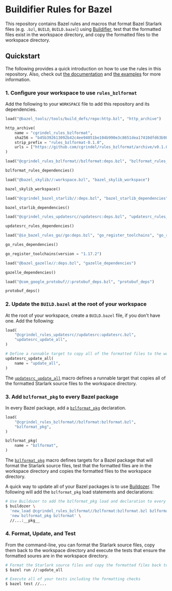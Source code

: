 # Buildifier Rules for Bazel

This repository contains Bazel rules and macros that format Bazel Starlark files (e.g. `.bzl`,
`BUILD`, `BUILD.bazel`) using
[Buildifier](https://github.com/bazelbuild/buildtools/tree/master/buildifier), test that the
formatted files exist in the workspace directory, and copy the formatted files to the workspace
directory.

## Quickstart

The following provides a quick introduction on how to use the rules in this repository. Also, check
out [the documentation](/doc/) and [the examples](/examples/) for more information.

### 1. Configure your workspace to use `rules_bzlformat`

Add the following to your `WORKSPACE` file to add this repository and its dependencies.

```python
load("@bazel_tools//tools/build_defs/repo:http.bzl", "http_archive")

http_archive(
    name = "cgrindel_rules_bzlformat",
    sha256 = "b45b392613092b42c4ee94051be104b990e3c8651dea17410dfd63b98957cd57",
    strip_prefix = "rules_bzlformat-0.1.0",
    urls = ["https://github.com/cgrindel/rules_bzlformat/archive/v0.1.0.tar.gz"],
)

load("@cgrindel_rules_bzlformat//bzlformat:deps.bzl", "bzlformat_rules_dependencies")

bzlformat_rules_dependencies()

load("@bazel_skylib//:workspace.bzl", "bazel_skylib_workspace")

bazel_skylib_workspace()

load("@cgrindel_bazel_starlib//:deps.bzl", "bazel_starlib_dependencies")

bazel_starlib_dependencies()

load("@cgrindel_rules_updatesrc//updatesrc:deps.bzl", "updatesrc_rules_dependencies")

updatesrc_rules_dependencies()

load("@io_bazel_rules_go//go:deps.bzl", "go_register_toolchains", "go_rules_dependencies")

go_rules_dependencies()

go_register_toolchains(version = "1.17.2")

load("@bazel_gazelle//:deps.bzl", "gazelle_dependencies")

gazelle_dependencies()

load("@com_google_protobuf//:protobuf_deps.bzl", "protobuf_deps")

protobuf_deps()
```

### 2. Update the `BUILD.bazel` at the root of your workspace

At the root of your workspace, create a `BUILD.bazel` file, if you don't have one. Add the
following:

```python
load(
    "@cgrindel_rules_updatesrc//updatesrc:updatesrc.bzl",
    "updatesrc_update_all",
)

# Define a runnable target to copy all of the formatted files to the workspace directory.
updatesrc_update_all(
    name = "update_all",
)
```

The
[`updatesrc_update_all`](https://github.com/cgrindel/rules_updatesrc/blob/main/doc/rules_and_macros_overview.md#updatesrc_update_all)
macro defines a runnable target that copies all of the formatted Starlark source files to the
workspace directory.

### 3. Add `bzlformat_pkg` to every Bazel package

In every Bazel package, add a [`bzlformat_pkg`](/doc/rules_and_macros_overview.md#bzlformat_pkg)
declaration.

```python
load(
    "@cgrindel_rules_bzlformat//bzlformat:bzlformat.bzl",
    "bzlformat_pkg",
)

bzlformat_pkg(
    name = "bzlformat",
)
```

The [`bzlformat_pkg`](/doc/rules_and_macros_overview.md#bzlformat_pkg) macro defines targets for a
Bazel package that will format the Starlark source files, test that the formatted files are in the
workspace directory and copies the formatted files to the workspace directory.

A quick way to update all of your Bazel packages is to use
[Buildozer](https://github.com/bazelbuild/buildtools/blob/master/buildozer). The following
will add the `bzlformat_pkg` load statements and declarations:

```sh
# Use Buildozer to add the bzlformat_pkg load and declaration to every Bazel package.
$ buildozer \
  'new_load @cgrindel_rules_bzlformat//bzlformat:bzlformat.bzl bzlformat_pkg' \
  'new bzlformat_pkg bzlformat' \
  //...:__pkg__
```

### 4. Format, Update, and Test

From the command-line, you can format the Starlark source files, copy them back to the workspace
directory and execute the tests that ensure the formatted soures are in the workspace directory.

```sh
# Format the Starlark source files and copy the formatted files back to the workspace directory
$ bazel run //:update_all

# Execute all of your tests including the formatting checks
$ bazel test //...
```
